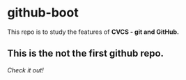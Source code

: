 # github-boot
This repo is to study the features of **CVCS - git and GitHub.**
## This is the not the first github repo.
*Check it out!*
